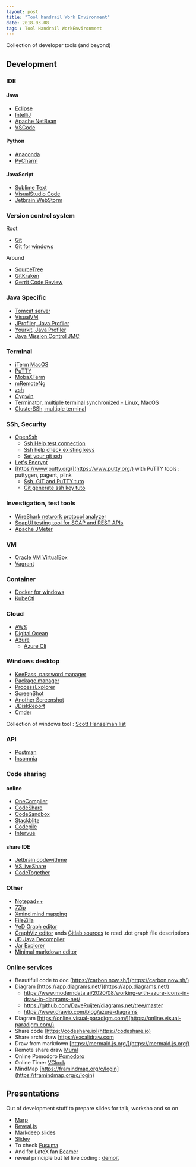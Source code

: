 ```yaml
---
layout: post
title: "Tool handrail Work Environment"
date: 2018-03-08
tags : Tool Handrail WorkEnvironment
---
```


Collection of developer tools (and beyond)

## Development

### IDE

#### Java
* [Eclipse](https://www.eclipse.org/)
* [IntelliJ](https://www.jetbrains.com/idea/)
* [Apache NetBean](https://netbeans.apache.org/)
* [VSCode](https://code.visualstudio.com/)

#### Python
* [Anaconda](https://www.anaconda.com/)
* [PyCharm](https://www.jetbrains.com/pycharm/)

#### JavaScript
* [Sublime Text](https://www.sublimetext.com/)
* [VisualStudio Code](https://code.visualstudio.com/)
* [Jetbrain WebStorm](https://www.jetbrains.com/webstorm/)

### Version control system   
Root  
* [Git](https://git-scm.com/)
* [Git for windows](https://git-scm.com/download/win)   
   
Around  
* [SourceTree](https://www.sourcetreeapp.com/)
* [GitKraken](https://www.gitkraken.com/)
* [Gerrit Code Review](https://www.gerritcodereview.com/)

### Java Specific
* [Tomcat server](http://tomcat.apache.org/)
* [VisualVM](https://visualvm.github.io/)
* [JProfiler, Java Profiler](https://www.ej-technologies.com/products/jprofiler/overview.html)
* [Yourkit, Java Profiler](https://www.yourkit.com/)
* [Java Mission Control JMC](https://github.com/openjdk/jmc)

### Terminal
* [iTerm MacOS](https://www.iterm2.com/)
* [PuTTY](https://www.putty.org/)
* [MobaXTerm](https://mobaxterm.mobatek.net/)
* [mRemoteNg](https://mremoteng.org/)
* [zsh](https://github.com/robbyrussell/oh-my-zsh)
* [Cygwin](https://www.cygwin.com/)
* [Terminator, multiple terminal synchronized - Linux, MacOS](https://gnometerminator.blogspot.fr/p/introduction.html)
* [ClusterSSh, multiple terminal](https://github.com/duncs/clusterssh)

### SSh, Security
* [OpenSsh](https://www.openssh.com/)   
   * [Ssh Help test connection](https://help.github.com/articles/testing-your-ssh-connection/)   
   * [Ssh help check existing keys](https://help.github.com/articles/checking-for-existing-ssh-keys/)   
   * [Set your git ssh](http://guides.beanstalkapp.com/version-control/git-on-windows.html)   
* [Let's Encrypt](https://letsencrypt.org/)
* [https://www.putty.org/](https://www.putty.org/) with PuTTY tools : puttygen, pagent, plink   
   * [Ssh, GiT and PuTTY tuto](https://vladmihalcea.com/tutorials/git/windows-git-ssh-authentication-to-github/)  
   * [Git generate ssh key tuto](https://examples.javacodegeeks.com/software-development/git/git-generate-ssh-key-example/)   

### Investigation, test tools
* [WireShark network protocol analyzer](https://www.wireshark.org/)
* [SoapUI testing tool for SOAP and REST APIs](https://www.soapui.org/)
* [Apache JMeter](http://jmeter.apache.org/)

### VM
* [Oracle VM VirtualBox](https://www.virtualbox.org/)
* [Vagrant](https://www.vagrantup.com/)

### Container   
* [Docker for windows](https://docs.docker.com/docker-for-windows/install/)    
* [KubeCtl](https://kubernetes.io/docs/tasks/tools/install-kubectl/)    

### Cloud
* [AWS](https://aws.amazon.com/fr/)
* [Digital Ocean](https://www.digitalocean.com/)
* [Azure](https://azure.microsoft.com/fr-fr/)   
   * [Azure Cli](https://docs.microsoft.com/en-us/cli/azure/install-azure-cli?view=azure-cli-latest)

### Windows desktop
* [KeePass, password manager](https://keepass.info/)
* [Package manager](https://chocolatey.org/)
* [ProcessExplorer](https://docs.microsoft.com/en-us/sysinternals/downloads/process-explorer)
* [ScreenShot](http://getgreenshot.org/)
* [Another Screenshot](https://flameshot.org/)
* [JDiskReport](http://www.jgoodies.com/freeware/jdiskreport/)
* [Cmder](https://cmder.net/)

Collection of windows tool : [Scott Hanselman list](https://www.hanselman.com/blog/scott-hanselmans-2021-ultimate-developer-and-power-users-tool-list-for-windows)

### API
* [Postman](https://www.postman.com/)
* [Insomnia](https://insomnia.rest/)

### Code sharing

#### online
* [OneCompiler](https://onecompiler.com)
* [CodeShare](https://codeshare.io/)
* [CodeSandbox](https://codesandbox.io/)
* [Stackblitz](https://developer.stackblitz.com/)
* [Codepile](https://www.codepile.net)
* [Intervue](https://www.intervue.io/)

#### share IDE
* [Jetbrain codewithme](https://www.jetbrains.com/code-with-me/)
* [VS liveShare](https://visualstudio.microsoft.com/fr/services/live-share/)
* [CodeTogether](https://www.codetogether.com/)

### Other
* [Notepad++](https://notepad-plus-plus.org/fr/)
* [7Zip](http://www.7-zip.org/)
* [Xmind mind mapping](http://www.xmind.net/fr/)
* [FileZilla](https://filezilla-project.org/)
* [YeD Graph editor](https://www.yworks.com/products/yed)
* [GraphViz editor](https://www.graphviz.org/) ands [Gitlab sources](https://gitlab.com/graphviz/graphviz/) to read .dot graph file descriptions    
* [JD Java Decompiler](http://jd.benow.ca/)
* [Jar Explorer](https://github.com/javalite/jar-explorer)
* [Minimal markdown editor](https://github.com/amitmerchant1990/electron-markdownify)

### Online services
* Beautifull code to doc [https://carbon.now.sh/](https://carbon.now.sh/)
* Diagram [https://app.diagrams.net/](https://app.diagrams.net/)
   * https://www.moderndata.ai/2020/08/working-with-azure-icons-in-draw-io-diagrams-net/
   * https://github.com/DaveRuijter/diagrams.net/tree/master
   * https://www.drawio.com/blog/azure-diagrams
* Diagram [https://online.visual-paradigm.com/](https://online.visual-paradigm.com/)
* Share code [https://codeshare.io](https://codeshare.io)   
* Share archi draw [https://excalidraw.com ](https://excalidraw.com )     
* Draw from markdown [https://mermaid.js.org/](https://mermaid.js.org/)     
* Remote share draw [Mural](https://mural.co/)   
* Online Pomodoro [Pomodoro](https://pomofocus.io/)   
* Online Timer [VClock](https://vclock.com/)
* MindMap [https://framindmap.org/c/login](https://framindmap.org/c/login)   

## Presentations

Out of development stuff to prepare slides for talk, worksho and so on   

* [Marp](https://marp.app/)
* [Reveal.js](https://revealjs.com/)
* [Markdeep slides](https://github.com/doersino/markdeep-slides)
* [Slidev](https://sli.dev/)
* To check [Fusuma](https://github.com/hiroppy/fusuma)
* And for LateX fan [Beamer](https://fr.overleaf.com/learn/latex/Beamer)
* reveal principle but let live coding : [demoit](https://github.com/dgageot/demoit)    




